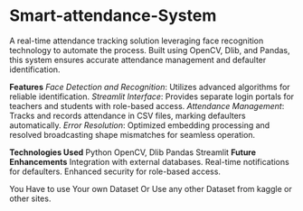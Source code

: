 # Smart-attendance-System
A real-time attendance tracking solution leveraging face recognition technology to automate the process. Built using OpenCV, Dlib, and Pandas, this system ensures accurate attendance management and defaulter identification.

**Features**
*Face Detection and Recognition*: Utilizes advanced algorithms for reliable identification.
*Streamlit Interface*: Provides separate login portals for teachers and students with role-based access.
*Attendance Management*: Tracks and records attendance in CSV files, marking defaulters automatically.
*Error Resolution*: Optimized embedding processing and resolved broadcasting shape mismatches for seamless operation.

**Technologies Used**
Python
OpenCV, Dlib
Pandas
Streamlit
**Future Enhancements**
Integration with external databases.
Real-time notifications for defaulters.
Enhanced security for role-based access.


You Have to use Your own Dataset Or Use any other Dataset from kaggle or other sites.
